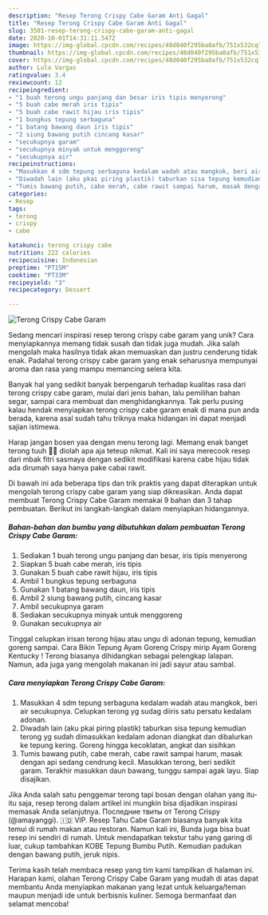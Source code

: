 ```yaml
---
description: "Resep Terong Crispy Cabe Garam Anti Gagal"
title: "Resep Terong Crispy Cabe Garam Anti Gagal"
slug: 3501-resep-terong-crispy-cabe-garam-anti-gagal
date: 2020-10-01T14:31:11.547Z
image: https://img-global.cpcdn.com/recipes/48d040f295ba0afb/751x532cq70/terong-crispy-cabe-garam-foto-resep-utama.jpg
thumbnail: https://img-global.cpcdn.com/recipes/48d040f295ba0afb/751x532cq70/terong-crispy-cabe-garam-foto-resep-utama.jpg
cover: https://img-global.cpcdn.com/recipes/48d040f295ba0afb/751x532cq70/terong-crispy-cabe-garam-foto-resep-utama.jpg
author: Lula Vargas
ratingvalue: 3.4
reviewcount: 12
recipeingredient:
- "1 buah terong ungu panjang dan besar iris tipis menyerong"
- "5 buah cabe merah iris tipis"
- "5 buah cabe rawit hijau iris tipis"
- "1 bungkus tepung serbaguna"
- "1 batang bawang daun iris tipis"
- "2 siung bawang putih cincang kasar"
- "secukupnya garam"
- "secukupnya minyak untuk menggoreng"
- "secukupnya air"
recipeinstructions:
- "Masukkan 4 sdm tepung serbaguna kedalam wadah atau mangkok, beri air secukupnya. Celupkan terong yg sudag diiris satu persatu kedalam adonan."
- "Diwadah lain (aku pkai piring plastik) taburkan sisa tepung kemudian terong yg sudah dimasukkan kedalam adonan diangkat dan dibalurkan ke tepung kering. Goreng hingga kecoklatan, angkat dan sisihkan"
- "Tumis bawang putih, cabe merah, cabe rawit sampai harum, masak dengan api sedang cendrung kecil. Masukkan terong, beri sedikit garam. Terakhir masukkan daun bawang, tunggu sampai agak layu. Siap disajikan."
categories:
- Resep
tags:
- terong
- crispy
- cabe

katakunci: terong crispy cabe 
nutrition: 222 calories
recipecuisine: Indonesian
preptime: "PT15M"
cooktime: "PT33M"
recipeyield: "3"
recipecategory: Dessert

---
```



![Terong Crispy Cabe Garam](https://img-global.cpcdn.com/recipes/48d040f295ba0afb/751x532cq70/terong-crispy-cabe-garam-foto-resep-utama.jpg)

Sedang mencari inspirasi resep terong crispy cabe garam yang unik? Cara menyiapkannya memang tidak susah dan tidak juga mudah. Jika salah mengolah maka hasilnya tidak akan memuaskan dan justru cenderung tidak enak. Padahal terong crispy cabe garam yang enak seharusnya mempunyai aroma dan rasa yang mampu memancing selera kita.

Banyak hal yang sedikit banyak berpengaruh terhadap kualitas rasa dari terong crispy cabe garam, mulai dari jenis bahan, lalu pemilihan bahan segar, sampai cara membuat dan menghidangkannya. Tak perlu pusing kalau hendak menyiapkan terong crispy cabe garam enak di mana pun anda berada, karena asal sudah tahu triknya maka hidangan ini dapat menjadi sajian istimewa.

Harap jangan bosen yaa dengan menu terong lagi. Memang enak banget terong tuuh 🤭🤭 diolah apa aja teteup nikmat. Kali ini saya merecook resep dari mbak fitri sasmaya dengan sedikit modifikasi karena cabe hijau tidak ada dirumah saya hanya pake cabai rawit.


Di bawah ini ada beberapa tips dan trik praktis yang dapat diterapkan untuk mengolah terong crispy cabe garam yang siap dikreasikan. Anda dapat membuat Terong Crispy Cabe Garam memakai 9 bahan dan 3 tahap pembuatan. Berikut ini langkah-langkah dalam menyiapkan hidangannya.

<!--inarticleads1-->

##### Bahan-bahan dan bumbu yang dibutuhkan dalam pembuatan Terong Crispy Cabe Garam:

1. Sediakan 1 buah terong ungu panjang dan besar, iris tipis menyerong
1. Siapkan 5 buah cabe merah, iris tipis
1. Gunakan 5 buah cabe rawit hijau, iris tipis
1. Ambil 1 bungkus tepung serbaguna
1. Gunakan 1 batang bawang daun, iris tipis
1. Ambil 2 siung bawang putih, cincang kasar
1. Ambil secukupnya garam
1. Sediakan secukupnya minyak untuk menggoreng
1. Gunakan secukupnya air


Tinggal celupkan irisan terong hijau atau ungu di adonan tepung, kemudian goreng sampai. Cara Bikin Tepung Ayam Goreng Crispy mirip Ayam Goreng Kentucky ! Terong biasanya dihidangkan sebagai pelengkap lalapan. Namun, ada juga yang mengolah makanan ini jadi sayur atau sambal. 

<!--inarticleads2-->

##### Cara menyiapkan Terong Crispy Cabe Garam:

1. Masukkan 4 sdm tepung serbaguna kedalam wadah atau mangkok, beri air secukupnya. Celupkan terong yg sudag diiris satu persatu kedalam adonan.
1. Diwadah lain (aku pkai piring plastik) taburkan sisa tepung kemudian terong yg sudah dimasukkan kedalam adonan diangkat dan dibalurkan ke tepung kering. Goreng hingga kecoklatan, angkat dan sisihkan
1. Tumis bawang putih, cabe merah, cabe rawit sampai harum, masak dengan api sedang cendrung kecil. Masukkan terong, beri sedikit garam. Terakhir masukkan daun bawang, tunggu sampai agak layu. Siap disajikan.


Jika Anda salah satu penggemar terong tapi bosan dengan olahan yang itu-itu saja, resep terong dalam artikel ini mungkin bisa dijadikan inspirasi memasak Anda selanjutnya. Последние твиты от Terong Crispy (@amayanggi). 🇮🇩 VIP. Resep Tahu Cabe Garam biasanya banyak kita temui di rumah makan atau restoran. Namun kali ini, Bunda juga bisa buat resep ini sendiri di rumah. Untuk mendapatkan tekstur tahu yang garing di luar, cukup tambahkan KOBE Tepung Bumbu Putih. Kemudian padukan dengan bawang putih, jeruk nipis. 

Terima kasih telah membaca resep yang tim kami tampilkan di halaman ini. Harapan kami, olahan Terong Crispy Cabe Garam yang mudah di atas dapat membantu Anda menyiapkan makanan yang lezat untuk keluarga/teman maupun menjadi ide untuk berbisnis kuliner. Semoga bermanfaat dan selamat mencoba!
